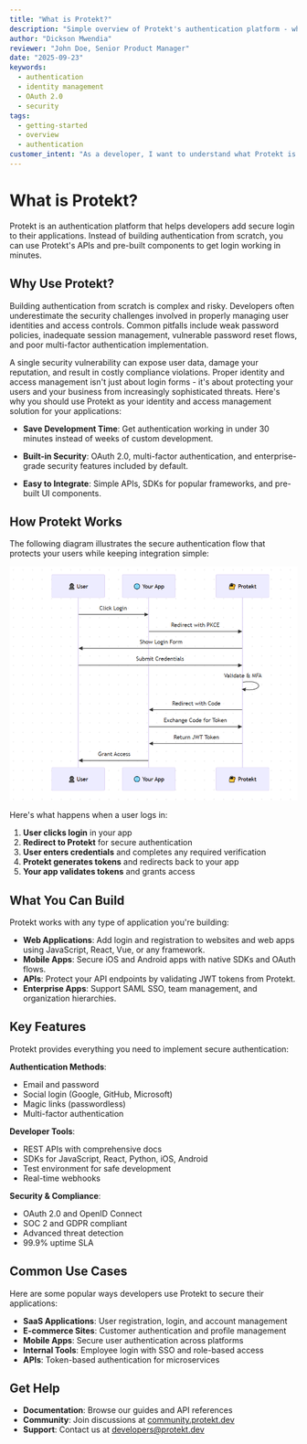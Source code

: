 ```yaml
---
title: "What is Protekt?"
description: "Simple overview of Protekt's authentication platform - what it is, how it works, and how to get started."
author: "Dickson Mwendia" 
reviewer: "John Doe, Senior Product Manager"
date: "2025-09-23"
keywords: 
  - authentication
  - identity management
  - OAuth 2.0
  - security
tags:
  - getting-started
  - overview
  - authentication
customer_intent: "As a developer, I want to understand what Protekt is and how it can help secure my applications using Protekt."
---
```


# What is Protekt?

Protekt is an authentication platform that helps developers add secure login to their applications. Instead of building authentication from scratch, you can use Protekt's APIs and pre-built components to get login working in minutes.

## Why Use Protekt?

Building authentication from scratch is complex and risky. Developers often underestimate the security challenges involved in properly managing user identities and access controls. Common pitfalls include weak password policies, inadequate session management, vulnerable password reset flows, and poor multi-factor authentication implementation.

A single security vulnerability can expose user data, damage your reputation, and result in costly compliance violations. Proper identity and access management isn't just about login forms - it's about protecting your users and your business from increasingly sophisticated threats. Here's why you should use Protekt as your identity and access management solution for your applications:

- **Save Development Time**: Get authentication working in under 30 minutes instead of weeks of custom development.

- **Built-in Security**: OAuth 2.0, multi-factor authentication, and enterprise-grade security features included by default.

- **Easy to Integrate**: Simple APIs, SDKs for popular frameworks, and pre-built UI components.

## How Protekt Works

The following diagram illustrates the secure authentication flow that protects your users while keeping integration simple:

![Protekt Authentication Flow](./media/protekt-authentication-flow.PNG)

Here's what happens when a user logs in:

1. **User clicks login** in your app
2. **Redirect to Protekt** for secure authentication  
3. **User enters credentials** and completes any required verification
4. **Protekt generates tokens** and redirects back to your app
5. **Your app validates tokens** and grants access

## What You Can Build

Protekt works with any type of application you're building:

- **Web Applications**: Add login and registration to websites and web apps using JavaScript, React, Vue, or any framework.
- **Mobile Apps**: Secure iOS and Android apps with native SDKs and OAuth flows.
- **APIs**: Protect your API endpoints by validating JWT tokens from Protekt.
- **Enterprise Apps**: Support SAML SSO, team management, and organization hierarchies.

## Key Features

Protekt provides everything you need to implement secure authentication:

**Authentication Methods**:
- Email and password
- Social login (Google, GitHub, Microsoft)
- Magic links (passwordless)
- Multi-factor authentication

**Developer Tools**:
- REST APIs with comprehensive docs
- SDKs for JavaScript, React, Python, iOS, Android
- Test environment for safe development
- Real-time webhooks

**Security & Compliance**:
- OAuth 2.0 and OpenID Connect
- SOC 2 and GDPR compliant
- Advanced threat detection
- 99.9% uptime SLA

## Common Use Cases

Here are some popular ways developers use Protekt to secure their applications:

- **SaaS Applications**: User registration, login, and account management
- **E-commerce Sites**: Customer authentication and profile management  
- **Mobile Apps**: Secure user authentication across platforms
- **Internal Tools**: Employee login with SSO and role-based access
- **APIs**: Token-based authentication for microservices

## Get Help

- **Documentation**: Browse our guides and API references
- **Community**: Join discussions at [community.protekt.dev](https://community.protekt.dev)
- **Support**: Contact us at [developers@protekt.dev](mailto:developers@protekt.dev)
